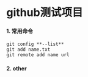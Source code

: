 # github测试项目
#### 1. 常用命令    
    git config **--list**   
    git add name.txt     
    git remote add name url    
#### 2. other     

